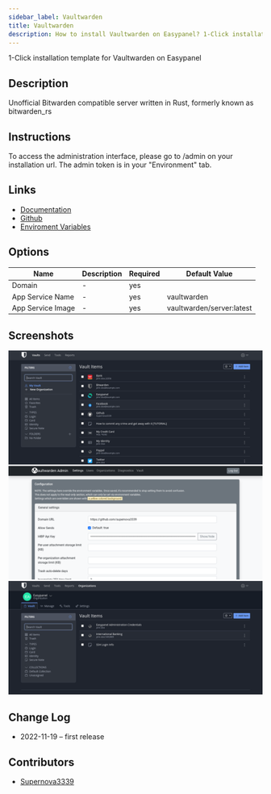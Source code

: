 ```yaml
---
sidebar_label: Vaultwarden
title: Vaultwarden
description: How to install Vaultwarden on Easypanel? 1-Click installation template for Vaultwarden on Easypanel
---
```


<!-- generated -->

1-Click installation template for Vaultwarden on Easypanel

## Description

Unofficial Bitwarden compatible server written in Rust, formerly known as bitwarden_rs

## Instructions

To access the administration interface, please go to /admin on your installation url. The admin token is in your "Environment" tab.

## Links

- [Documentation](https://github.com/dani-garcia/vaultwarden/wiki)
- [Github](https://github.com/dani-garcia/vaultwarden)
- [Enviroment Variables](https://github.com/dani-garcia/vaultwarden/blob/main/.env.template)

## Options

Name | Description | Required | Default Value
-|-|-|-
Domain | - | yes | 
App Service Name | - | yes | vaultwarden
App Service Image | - | yes | vaultwarden/server:latest

## Screenshots

![Vaultwarden Screenshot](./assets/screenshot1.png)
![Vaultwarden Screenshot](./assets/screenshot2.png)
![Vaultwarden Screenshot](./assets/screenshot3.png)

## Change Log

- 2022-11-19 – first release

## Contributors

- [Supernova3339](https://github.com/Supernova3339)
